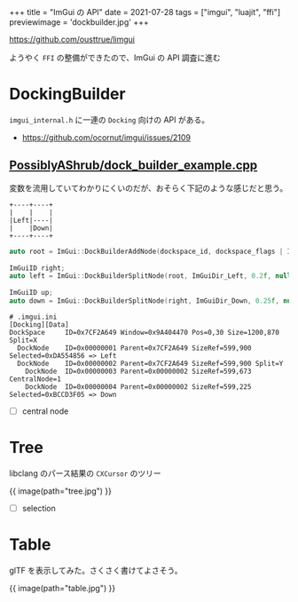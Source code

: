 +++
title = "ImGui の API"
date = 2021-07-28
tags = ["imgui", "luajit", "ffi"]
previewimage = 'dockbuilder.jpg'
+++

<https://github.com/ousttrue/limgui>

ようやく `FFI` の整備ができたので、ImGui の API 調査に進む

# DockingBuilder

`imgui_internal.h` に一連の `Docking` 向けの API がある。

* <https://github.com/ocornut/imgui/issues/2109>

## [PossiblyAShrub/dock_builder_example.cpp](https://gist.github.com/PossiblyAShrub/0aea9511b84c34e191eaa90dd7225969)

変数を流用していてわかりにくいのだが、おそらく下記のような感じだと思う。

```
+----+----+
|    |    |
|Left|----|
|    |Down|
+----+----+
```

```c++
auto root = ImGui::DockBuilderAddNode(dockspace_id, dockspace_flags | ImGuiDockNodeFlags_DockSpace);
                                                                         // 返り値と同じ Left  // 反対側 Right
ImGuiID right;
auto left = ImGui::DockBuilderSplitNode(root, ImGuiDir_Left, 0.2f, nullptr, &right);
                                                                         // 返り値と同じ Down  // 反対側 Up
ImGuiID up;
auto down = ImGui::DockBuilderSplitNode(right, ImGuiDir_Down, 0.25f, nullptr, &up);
```

```
# .imgui.ini 
[Docking][Data]
DockSpace     ID=0x7CF2A649 Window=0x9A404470 Pos=0,30 Size=1200,870 Split=X
  DockNode    ID=0x00000001 Parent=0x7CF2A649 SizeRef=599,900 Selected=0xDA554856 => Left
  DockNode    ID=0x00000002 Parent=0x7CF2A649 SizeRef=599,900 Split=Y
    DockNode  ID=0x00000003 Parent=0x00000002 SizeRef=599,673 CentralNode=1
    DockNode  ID=0x00000004 Parent=0x00000002 SizeRef=599,225 Selected=0xBCCD3F05 => Down
```

* [ ] central node

# Tree

libclang のパース結果の `CXCursor` のツリー

{{ image(path="tree.jpg") }}

* [ ] selection

# Table

glTF を表示してみた。さくさく書けてよさそう。

{{ image(path="table.jpg") }}

